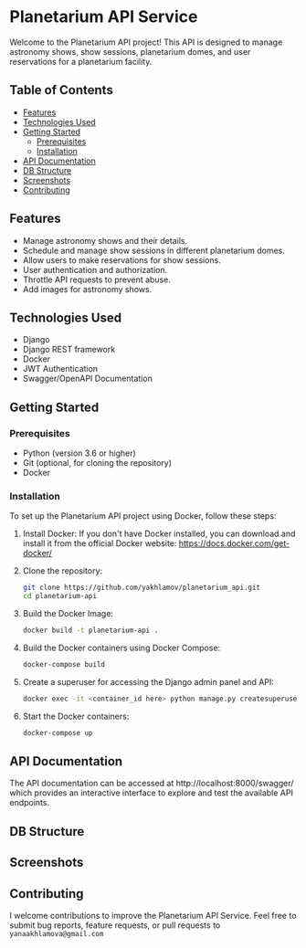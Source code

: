 # Planetarium API Service

Welcome to the Planetarium API project! This API is designed to manage astronomy shows, show sessions, planetarium domes, and user reservations for a planetarium facility.

## Table of Contents

- [Features](#features)
- [Technologies Used](#technologies-used)
- [Getting Started](#getting-started)
  - [Prerequisites](#prerequisites)
  - [Installation](#installation)
- [API Documentation](#api-documentation)
- [DB Structure](#db-structure)
- [Screenshots](#screenshots)
- [Contributing](#contributing)

## Features

- Manage astronomy shows and their details.
- Schedule and manage show sessions in different planetarium domes.
- Allow users to make reservations for show sessions.
- User authentication and authorization.
- Throttle API requests to prevent abuse.
- Add images for astronomy shows.

## Technologies Used
* Django
* Django REST framework
* Docker
* JWT Authentication
* Swagger/OpenAPI Documentation


## Getting Started

### Prerequisites
* Python (version 3.6 or higher)
* Git (optional, for cloning the repository)
* Docker

### Installation
To set up the Planetarium API project using Docker, follow these steps:
1. Install Docker:
If you don't have Docker installed, you can download and install it from the official Docker website: https://docs.docker.com/get-docker/

2. Clone the repository:

   ```bash
   git clone https://github.com/yakhlamov/planetarium_api.git
   cd planetarium-api
   ```

3. Build the Docker Image:
    ```bash
   docker build -t planetarium-api .
    ```
 
4. Build the Docker containers using Docker Compose:
    ```bash
    docker-compose build
    ```

5. Create a superuser for accessing the Django admin panel and API:
    ```bash 
    docker exec -it <container_id here> python manage.py createsuperuser`
    ```    
   
6. Start the Docker containers:
    ``` bash 
    docker-compose up
   ```

## API Documentation
The API documentation can be accessed at http://localhost:8000/swagger/ which provides an interactive interface to explore and test the available API endpoints.

## DB Structure

## Screenshots

## Contributing
I welcome contributions to improve the Planetarium API Service. Feel free to submit bug reports, feature requests, or pull requests to `yanaakhlamova@gmail.com`
